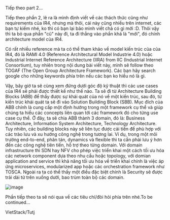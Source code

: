 Tiếp theo part 2...


Tiếp theo phần 2, lẽ ra là mình định viết về các thách thức cũng như requirements của IR4, nhưng mà thôi, cái này cũng nhiều trên internet, các bạn tự kiếm nhé, ko thì có bạn lại bảo mình viết chả có gì mới :D. Thôi vậy thì ta bỏ qua phần "cũ" này đi, ta đi thẳng vào phần khá là "mới", đó chính architecture model của IR4.

Có rất nhiều reference mà ta có thể tham khảo về model kiến trúc của của IR4, đó là RAMI 4.0 (Reference Architectural Model Industrie 4.0) hoặc Industrial Internet Reference  Architecture (IIRA) from IIC (Industrial Internet Consortium), tuy nhiên trong nội dung bài viết này, mình sẽ follow theo TOGAF (The Open Group Architecture Framework). Các bạn hãy search google cho những keywords phía trên nếu các bạn ko hiểu nó là gì.

Vậy, bây giờ ta sẽ cùng xem đứng dưới góc độ kỹ thuật thì các use cases của IR4 sẽ phải được thiết kế như thế nào. Ta sẽ đi từ Architecture Building Blocks (ABB) để thấy được sự khái quát của nó về một kiến trúc, sau đó, từ kiến trúc khái quát ta sẽ đi vào Solution Building Block (SBB). Mục đích của ABB chính là cung cấp một định hướng trong một framework cụ thể và giúp chúng ta hiểu các concepts liên quan tới các framework đó cho từng use case cụ thể. Ở đây, ta sẽ chia ABB thành 3 domain, đó là: Business Architecture, Information System Architecture, Technology Architecture. Tuy nhiên, các building blocks này sẽ liên tục được cải tiến để phù hợp với các trào lưu và xu hướng công nghệ trong tương lai. Ví dụ,  trong một môi trường end-to-end, phân tán, dynamics và flexible thì ta cần phải lưu ý hơn đến các công nghệ tiên tiến, hỗ trợ theo từng domain. Với domain infrastructure thì SDN hay NFV cho phép việc triển khai một cách tối ưu hóa các network component dựa theo nhu cầu hoặc topology, với domian application and service thì khả năng tối ưu hóa về triển khai chính là việc áp ứng microservices, modularized app hoặc các orchestration framework như TOSCA. Ngoài ra ta có thể thấy một điều đặc biệt chính là Security sẽ được trải dài từ trên xuống dưới, bao trùm toàn bộ các domain.

![image](../pictures/IR4f.png)



Phần tiếp theo ta sẽ nói qua về các tiêu chí/đòi hỏi phía trên nhé.To be continued...

VietStack/Tutj
